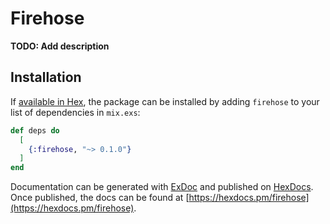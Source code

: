 # Firehose

**TODO: Add description**

## Installation

If [available in Hex](https://hex.pm/docs/publish), the package can be installed
by adding `firehose` to your list of dependencies in `mix.exs`:

```elixir
def deps do
  [
    {:firehose, "~> 0.1.0"}
  ]
end
```

Documentation can be generated with [ExDoc](https://github.com/elixir-lang/ex_doc)
and published on [HexDocs](https://hexdocs.pm). Once published, the docs can
be found at [https://hexdocs.pm/firehose](https://hexdocs.pm/firehose).

